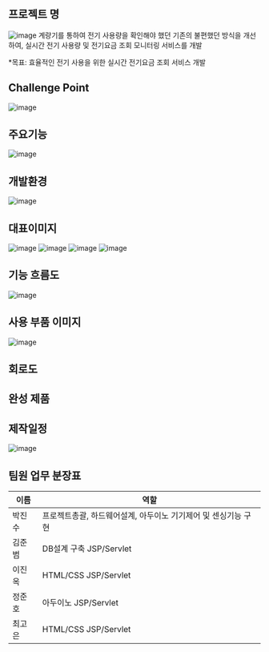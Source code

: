 ## 프로젝트 명
![image](https://user-images.githubusercontent.com/76724574/162856785-8c13677a-7085-4109-8bc2-524b51393040.png)
계량기를 통하여 전기 사용량을 확인해야 했던 기존의 불편했던 방식을 개선하여, 실시간 전기 사용량 및 전기요금 조회 모니터링 서비스를 개발

*목표: 효율적인 전기 사용을 위한 실시간 전기요금 조회 서비스 개발

## Challenge Point
![image](https://user-images.githubusercontent.com/76724574/162855827-ddf3ee06-9453-48f8-bb6b-070f0b9ae824.png)

## 주요기능
![image](https://user-images.githubusercontent.com/76724574/162856035-caf31294-4676-48c9-b349-8c42e420b369.png)

## 개발환경
![image](https://user-images.githubusercontent.com/76724574/162856880-8ec6ad8e-179d-4be1-b788-d81e0b2c75fd.png)

## 대표이미지
![image](https://user-images.githubusercontent.com/76724574/162857817-732c9d44-3d75-4c66-81b3-650717669f9c.png)
![image](https://user-images.githubusercontent.com/76724574/162857858-d800c696-21bd-4da3-9220-b7fcd7af5e20.png)
![image](https://user-images.githubusercontent.com/76724574/162857869-55b999eb-6984-4b23-ac3f-d5b90854f6e8.png)
![image](https://user-images.githubusercontent.com/76724574/162857570-bda18112-e02a-427e-bd3d-13f5fcba50a3.png)

## 기능 흐름도
![image](https://user-images.githubusercontent.com/76724574/162857497-230c5c02-1146-4267-be71-08f01770dc6b.png)

## 사용 부품 이미지
![image](https://user-images.githubusercontent.com/76724574/162857610-ba4b62b7-03b4-464c-9942-b150dde6c112.png)

## 회로도

## 완성 제품

## 제작일정
![image](https://user-images.githubusercontent.com/76724574/162857737-80e7d15f-adda-44fa-89f5-cee10a14870b.png)

## 팀원 업무 분장표
|이름 | 역할 |
|---|---|
|박진수|프로젝트총괄, 하드웨어설계, 아두이노 기기제어 및 센싱기능 구현|
|김준범|DB설계 구축 JSP/Servlet|
|이진옥|HTML/CSS JSP/Servlet|
|정준호|아두이노 JSP/Servlet|
|최고은|HTML/CSS JSP/Servlet|
